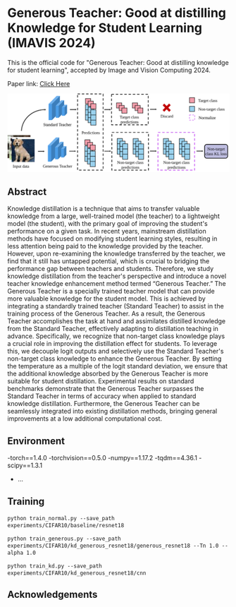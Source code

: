 # Generous Teacher: Good at distilling Knowledge for Student Learning (IMAVIS 2024)

This is the official code for "Generous Teacher: Good at distilling knowledge for student learning", accepted by Image and Vision Computing 2024.

Paper link: [Click Here](https://doi.org/10.1016/j.imavis.2024.105199)

![Fig 1](https://github.com/EifelTing/Generous-Teacher/blob/main/Fig%201.svg)

## Abstract
Knowledge distillation is a technique that aims to transfer valuable knowledge from a large, well-trained model (the teacher) to a lightweight model (the student), with the primary goal of improving the student's performance on a given task. In recent years, mainstream distillation methods have focused on modifying student learning styles, resulting in less attention being paid to the knowledge provided by the teacher. However, upon re-examining the knowledge transferred by the teacher, we find that it still has untapped potential, which is crucial to bridging the performance gap between teachers and students. Therefore, we study knowledge distillation from the teacher's perspective and introduce a novel teacher knowledge enhancement method termed “Generous Teacher.” The Generous Teacher is a specially trained teacher model that can provide more valuable knowledge for the student model. This is achieved by integrating a standardly trained teacher (Standard Teacher) to assist in the training process of the Generous Teacher. As a result, the Generous Teacher accomplishes the task at hand and assimilates distilled knowledge from the Standard Teacher, effectively adapting to distillation teaching in advance. Specifically, we recognize that non-target class knowledge plays a crucial role in improving the distillation effect for students. To leverage this, we decouple logit outputs and selectively use the Standard Teacher's non-target class knowledge to enhance the Generous Teacher. By setting the temperature as a multiple of the logit standard deviation, we ensure that the additional knowledge absorbed by the Generous Teacher is more suitable for student distillation. Experimental results on standard benchmarks demonstrate that the Generous Teacher surpasses the Standard Teacher in terms of accuracy when applied to standard knowledge distillation. Furthermore, the Generous Teacher can be seamlessly integrated into existing distillation methods, bringing general improvements at a low additional computational cost.

## Environment

-torch==1.4.0
-torchvision==0.5.0
-numpy==1.17.2
-tqdm==4.36.1
-scipy==1.3.1
- ...

## Training

```
python train_normal.py --save_path experiments/CIFAR10/baseline/resnet18 
```

```
python train_generous.py --save_path experiments/CIFAR10/kd_generous_resnet18/generous_resnet18 --Tn 1.0 --alpha 1.0
```

```
python train_kd.py --save_path experiments/CIFAR10/kd_generous_resnet18/cnn
```

## Acknowledgements


